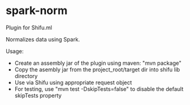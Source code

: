 spark-norm
==========
Plugin for Shifu.ml

Normalizes data using Spark.

Usage:
  - Create an assembly jar of the plugin using maven: "mvn package"
  - Copy the asembly jar from the project_root/target dir into shifu lib directory
  - Use via Shifu using appropriate request object
  - For testing, use "mvn test -DskipTests=false" to disable the default skipTests property
